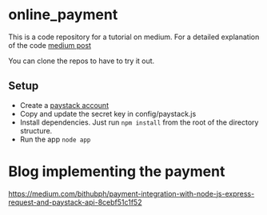 # online_payment

This is a code repository for a tutorial on medium. For a detailed explanation of the code <a href='https://medium.com/bithubph/payment-integration-with-node-js-express-request-and-paystack-api-8cebf51c1f52?fbclid=IwAR0pKEfIhY4RSH8UKoheaFHnDyJnqKp-N8rB5JRQHzfPHVg6w72Dq2_xDLE' target='_blank'>medium post</a>

You can clone the repos to have to try it out.

## Setup

* Create a <a href='https://dashboard.paystack.com/#/signup'>paystack account</a>
* Copy and update the secret key in config/paystack.js
* Install dependencies. Just run
<code>npm install</code>
from the root of the directory structure.
* Run the app
<code>node app</code>


Blog implementing the payment
============================
https://medium.com/bithubph/payment-integration-with-node-js-express-request-and-paystack-api-8cebf51c1f52
